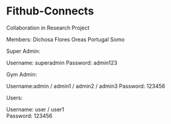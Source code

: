 # Fithub-Connects
Collaboration in Research Project

Members: Dichosa
         Flores
         Oreas
         Portugal
         Somo

Super Admin:

Username: superadmin
Password: admin123

Gym Admin:

Username:admin / admin1 / admin2 / admin3
Password: 123456

Users:

Username: user / user1  
Password: 123456